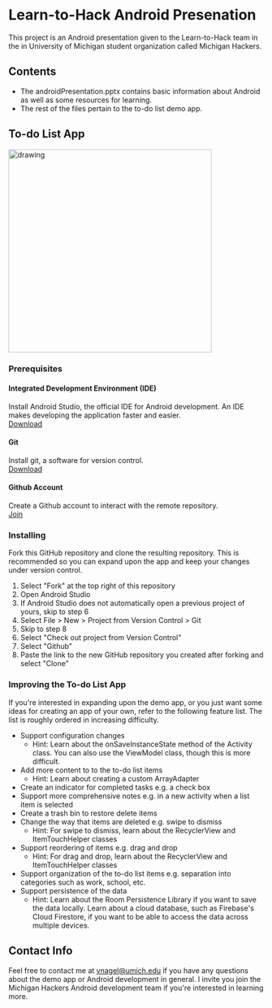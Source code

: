 # Learn-to-Hack Android Presenation
This project is an Android presentation given to the Learn-to-Hack team in the in University of Michigan student organization called Michigan Hackers.

## Contents
* The androidPresentation.pptx contains basic information about Android as well as some resources for learning.
* The rest of the files pertain to the to-do list demo app.

## To-do List App
<img src="demoAppGif.gif" alt="drawing" height="400" />  

### Prerequisites

#### Integrated Development Environment (IDE)
Install Android Studio, the official IDE for Android development. An IDE makes developing the application faster and easier.  
[Download](https://developer.android.com/studio/)

#### Git
Install git, a software for version control.  
[Download](https://git-scm.com/downloads)

#### Github Account
Create a Github account to interact with the remote repository.  
[Join](https://github.com/join)

### Installing
Fork this GitHub repository and clone the resulting repository. This is recommended so you can expand upon the app and keep your changes under version control.
1. Select "Fork" at the top right of this repository
2. Open Android Studio
3. If Android Studio does not automatically open a previous project of yours, skip to step 6
4. Select File > New > Project from Version Control > Git
5. Skip to step 8
6. Select "Check out project from Version Control"
7. Select "Github"
8. Paste the link to the new GitHub repository you created after forking and select "Clone"

### Improving the To-do List App

If you're interested in expanding upon the demo app, or you just want some ideas for creating an app of your own, refer to the following feature list. The list is roughly ordered in increasing difficulty.
* Support configuration changes
	* Hint: Learn about the onSaveInstanceState method of the Activity class. You can also use the ViewModel class, though this is more difficult.
* Add more content to to the to-do list items
	* Hint: Learn about creating a custom ArrayAdapter
* Create an indicator for completed tasks e.g. a check box
* Support more comprehensive notes e.g. in a new activity when a list item is selected
* Create a trash bin to restore delete items
* Change the way that items are deleted e.g. swipe to dismiss
	* Hint: For swipe to dismiss, learn about the RecyclerView and ItemTouchHelper classes
* Support reordering of items e.g. drag and drop
	* Hint: For drag and drop, learn about the RecyclerView and ItemTouchHelper classes
* Support organization of the to-do list items e.g. separation into categories such as work, school, etc.
* Support persistence of the data
	* Hint: Learn about the Room Persistence Library if you want to save the data locally. Learn about a cloud database, such as Firebase's Cloud Firestore, if you want to be able to access the data across multiple devices.

## Contact Info
Feel free to contact me at vnagel@umich.edu if you have any questions about the demo app or Android development in general. I invite you join the Michigan Hackers Android development team if you're interested in learning more.